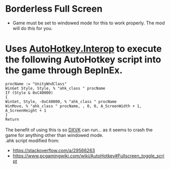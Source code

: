# Borderless Full Screen
- Game must be set to windowed mode for this to work properly. The mod will do this for you.

# Uses [AutoHotkey.Interop](https://github.com/amazing-andrew/AutoHotkey.Interop) to execute the following AutoHotkey script into the game through BepInEx.

``procName := "UnityWndClass"``\
``WinGet Style, Style, % "ahk_class " procName``\
``If (Style & 0xC40000)``\
``{``\
``WinSet, Style, -0xC40000, % "ahk_class " procName``\
``WinMove, % "ahk_class " procName, , 0, 0, A_ScreenWidth + 1, A_ScreenHeight + 1``\
``}``\
``Return``\
\
The benefit of using this is so [DXVK](https://github.com/doitsujin/dxvk) can run... as it seems to crash the game for anything other than windowed mode.\
.ahk script modified from: 
- https://stackoverflow.com/a/29566263 
- https://www.pcgamingwiki.com/wiki/AutoHotkey#Fullscreen_toggle_script
